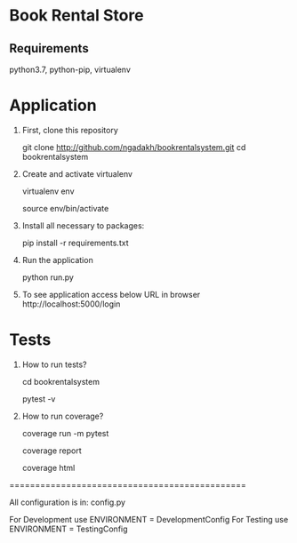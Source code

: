 Book Rental Store
========================================

Requirements
---------------
python3.7, python-pip, virtualenv


Application
=========================================

1) First, clone this repository

    git clone http://github.com/ngadakh/bookrentalsystem.git
    cd bookrentalsystem

2) Create and activate virtualenv

    virtualenv env
    
    source env/bin/activate

3) Install all necessary to packages:

    pip install -r requirements.txt

4) Run the application

    python run.py

5) To see application access below URL in browser
    http://localhost:5000/login


Tests
============================================
1) How to run tests?

    cd bookrentalsystem
    
    pytest -v

2) How to run coverage?

    coverage run -m pytest
    
    coverage report
    
    coverage html

==============================================

All configuration is in: config.py

For Development use ENVIRONMENT = DevelopmentConfig
For Testing use ENVIRONMENT = TestingConfig